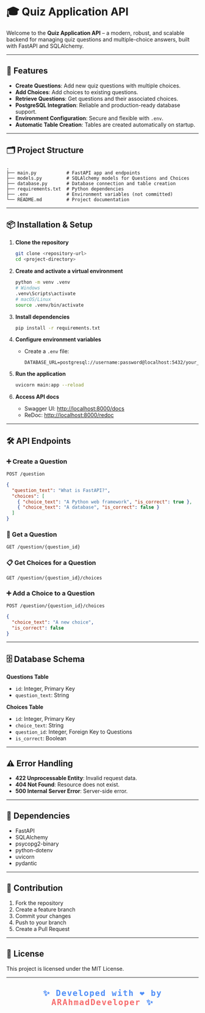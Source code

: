 # 🎓 Quiz Application API

Welcome to the **Quiz Application API** – a modern, robust, and scalable backend for managing quiz questions and multiple-choice answers, built with FastAPI and SQLAlchemy.

---

## 🚀 Features

- **Create Questions**: Add new quiz questions with multiple choices.
- **Add Choices**: Add choices to existing questions.
- **Retrieve Questions**: Get questions and their associated choices.
- **PostgreSQL Integration**: Reliable and production-ready database support.
- **Environment Configuration**: Secure and flexible with `.env`.
- **Automatic Table Creation**: Tables are created automatically on startup.

---

## 🗂️ Project Structure

```
.
├── main.py           # FastAPI app and endpoints
├── models.py         # SQLAlchemy models for Questions and Choices
├── database.py       # Database connection and table creation
├── requirements.txt  # Python dependencies
├── .env              # Environment variables (not committed)
└── README.md         # Project documentation
```

---

## 📦 Installation & Setup

1. **Clone the repository**

   ```bash
   git clone <repository-url>
   cd <project-directory>
   ```

2. **Create and activate a virtual environment**

   ```bash
   python -m venv .venv
   # Windows
   .venv\Scripts\activate
   # macOS/Linux
   source .venv/bin/activate
   ```

3. **Install dependencies**

   ```bash
   pip install -r requirements.txt
   ```

4. **Configure environment variables**

   - Create a `.env` file:
     ```env
     DATABASE_URL=postgresql://username:password@localhost:5432/your_db
     ```

5. **Run the application**

   ```bash
   uvicorn main:app --reload
   ```

6. **Access API docs**
   - Swagger UI: [http://localhost:8000/docs](http://localhost:8000/docs)
   - ReDoc: [http://localhost:8000/redoc](http://localhost:8000/redoc)

---

## 🛠️ API Endpoints

### ➕ Create a Question

`POST /question`

```json
{
  "question_text": "What is FastAPI?",
  "choices": [
    { "choice_text": "A Python web framework", "is_correct": true },
    { "choice_text": "A database", "is_correct": false }
  ]
}
```

### 📖 Get a Question

`GET /question/{question_id}`

### 📋 Get Choices for a Question

`GET /question/{question_id}/choices`

### ➕ Add a Choice to a Question

`POST /question/{question_id}/choices`

```json
{
  "choice_text": "A new choice",
  "is_correct": false
}
```

---

## 🗄️ Database Schema

**Questions Table**

- `id`: Integer, Primary Key
- `question_text`: String

**Choices Table**

- `id`: Integer, Primary Key
- `choice_text`: String
- `question_id`: Integer, Foreign Key to Questions
- `is_correct`: Boolean

---

## ⚠️ Error Handling

- **422 Unprocessable Entity**: Invalid request data.
- **404 Not Found**: Resource does not exist.
- **500 Internal Server Error**: Server-side error.

---

## 🧩 Dependencies

- FastAPI
- SQLAlchemy
- psycopg2-binary
- python-dotenv
- uvicorn
- pydantic

---

## 🤝 Contribution

1. Fork the repository
2. Create a feature branch
3. Commit your changes
4. Push to your branch
5. Create a Pull Request

---

## 📜 License

This project is licensed under the MIT License.

---

<div align="center">
  <h2 style="color:#4F8EF7; font-family:monospace; letter-spacing:2px;">
    ✨ Developed with ❤️ by <span style="color:#F76C6C; font-weight:bold;">ARAhmadDeveloper</span> ✨
  </h2>
</div>
